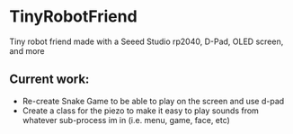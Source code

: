 # TinyRobotFriend
Tiny robot friend made with a Seeed Studio rp2040, D-Pad, OLED screen, and more

## Current work:
- Re-create Snake Game to be able to play on the screen and use d-pad
- Create a class for the piezo to make it easy to play sounds from whatever sub-process im in (i.e. menu, game, face, etc)